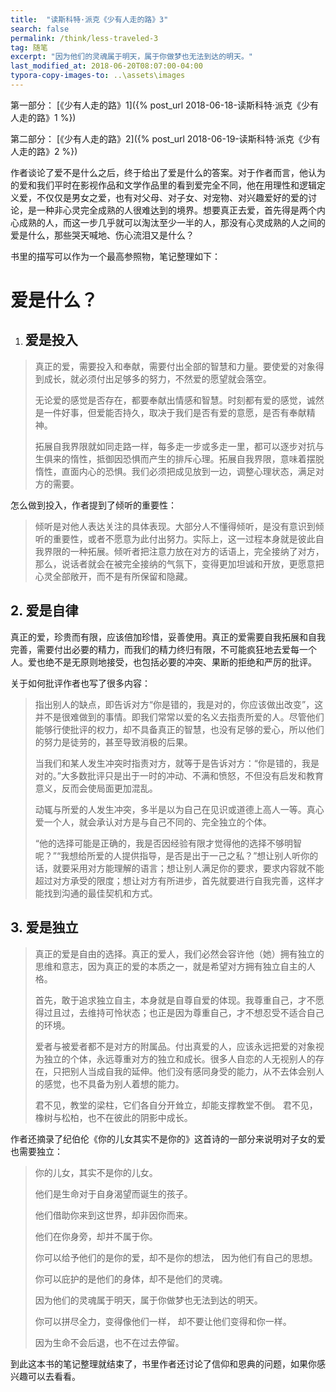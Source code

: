 ```yaml
---
title:  "读斯科特·派克《少有人走的路》3"
search: false
permalink: /think/less-traveled-3
tag: 随笔
excerpt: "因为他们的灵魂属于明天，属于你做梦也无法到达的明天。"
last_modified_at: 2018-06-20T08:07:00-04:00
typora-copy-images-to: ..\assets\images
---
```


第一部分： [《少有人走的路》1]({% post_url  2018-06-18-读斯科特·派克《少有人走的路》1 %})

第二部分： [《少有人走的路》2]({% post_url  2018-06-19-读斯科特·派克《少有人走的路》2 %})

作者谈论了爱不是什么之后，终于给出了爱是什么的答案。对于作者而言，他认为的爱和我们平时在影视作品和文学作品里的看到爱完全不同，他在用理性和逻辑定义爱，不仅仅是男女之爱，也有对父母、对子女、对宠物、对兴趣爱好的爱的讨论，是一种非心灵完全成熟的人很难达到的境界。想要真正去爱，首先得是两个内心成熟的人，而这一步几乎就可以淘汰至少一半的人，那没有心灵成熟的人之间的爱是什么，那些哭天喊地、伤心流泪又是什么？

书里的描写可以作为一个最高参照物，笔记整理如下：

# 爱是什么？

1. ## 爱是投入

> 真正的爱，需要投入和奉献，需要付出全部的智慧和力量。要使爱的对象得到成长，就必须付出足够多的努力，不然爱的愿望就会落空。
>
> 无论爱的感觉是否存在，都要奉献出情感和智慧。时刻都有爱的感觉，诚然是一件好事，但爱能否持久，取决于我们是否有爱的意愿，是否有奉献精神。
>
> 拓展自我界限就如同走路一样，每多走一步或多走一里，都可以逐步对抗与生俱来的惰性，抵御因恐惧而产生的排斥心理。拓展自我界限，意味着摆脱惰性，直面内心的恐惧。我们必须把成见放到一边，调整心理状态，满足对方的需要。

怎么做到投入，作者提到了倾听的重要性：

> 倾听是对他人表达关注的具体表现。大部分人不懂得倾听，是没有意识到倾听的重要性，或者不愿意为此付出努力。实际上，这一过程本身就是彼此自我界限的一种拓展。倾听者把注意力放在对方的话语上，完全接纳了对方，那么，说话者就会在被完全接纳的气氛下，变得更加坦诚和开放，更愿意把心灵全部敞开，而不是有所保留和隐藏。

## 2. 爱是自律

真正的爱，珍贵而有限，应该倍加珍惜，妥善使用。真正的爱需要自我拓展和自我完善，需要付出必要的精力，而我们的精力终归有限，不可能疯狂地去爱每一个人。爱也绝不是无原则地接受，也包括必要的冲突、果断的拒绝和严厉的批评。

关于如何批评作者也写了很多内容：

> 指出别人的缺点，即告诉对方“你是错的，我是对的，你应该做出改变”，这并不是很难做到的事情。即我们常常以爱的名义去指责所爱的人。尽管他们能够行使批评的权力，却不具备真正的智慧，也没有足够的爱心，所以他们的努力是徒劳的，甚至导致消极的后果。
>
> 当我们和某人发生冲突时指责对方，就等于是告诉对方：“你是错的，我是对的。”大多数批评只是出于一时的冲动、不满和愤怒，不但没有启发和教育意义，反而会使局面更加混乱。
>
> 动辄与所爱的人发生冲突，多半是以为自己在见识或道德上高人一等。真心爱一个人，就会承认对方是与自己不同的、完全独立的个体。
>
> “他的选择可能是正确的，我是否因经验有限才觉得他的选择不够明智呢？”“我想给所爱的人提供指导，是否是出于一己之私？”想让别人听你的话，就要采用对方能理解的语言；想让别人满足你的要求，要求内容就不能超过对方承受的限度；想让对方有所进步，首先就要进行自我完善，这样才能找到沟通的最佳契机和方式。

## 3.  爱是独立

> 真正的爱是自由的选择。真正的爱人，我们必然会容许他（她）拥有独立的思维和意志，因为真正的爱的本质之一，就是希望对方拥有独立自主的人格。
>
> 首先，敢于追求独立自主，本身就是自尊自爱的体现。我尊重自己，才不愿得过且过，去维持可怜状态；也正是因为尊重自己，才不想忍受不适合自己的环境。
>
> 爱者与被爱者都不是对方的附属品。付出真爱的人，应该永远把爱的对象视为独立的个体，永远尊重对方的独立和成长。很多人自恋的人无视别人的存在，只把别人当成自我的延伸。他们没有感同身受的能力，从不去体会别人的感觉，也不具备为别人着想的能力。
>
> 君不见，教堂的梁柱，它们各自分开耸立，却能支撑教堂不倒。 君不见，橡树与松柏，也不在彼此的阴影中成长。

作者还摘录了纪伯伦《你的儿女其实不是你的》这首诗的一部分来说明对子女的爱也需要独立：

> 你的儿女，其实不是你的儿女。 
>
> 他们是生命对于自身渴望而诞生的孩子。 
>
> 他们借助你来到这世界，却非因你而来。
>
>  他们在你身旁，却并不属于你。 
>
> 你可以给予他们的是你的爱，却不是你的想法， 因为他们有自己的思想。
>
>  你可以庇护的是他们的身体，却不是他们的灵魂。
>
>  因为他们的灵魂属于明天，属于你做梦也无法到达的明天。
>
>  你可以拼尽全力，变得像他们一样， 却不要让他们变得和你一样。
>
>  因为生命不会后退，也不在过去停留。

到此这本书的笔记整理就结束了，书里作者还讨论了信仰和恩典的问题，如果你感兴趣可以去看看。